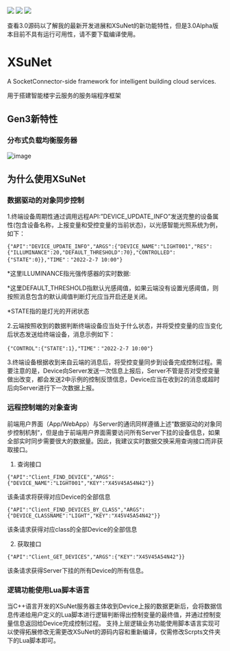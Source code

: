![](https://img.shields.io/badge/Development-3.0Alpha-green.svg)  ![](https://img.shields.io/badge/Release-2.0LTS-green.svg)  ![](https://img.shields.io/badge/By-Suyc323-orange.svg)

查看3.0源码以了解我的最新开发进展和XSuNet的新功能特性，但是3.0Alpha版本目前不具有运行可用性，请不要下载编译使用。

# XSuNet
A SocketConnector-side framework for intelligent building cloud services.

用于搭建智能楼宇云服务的服务端程序框架

## Gen3新特性

### 分布式负载均衡服务器

![image](https://github.com/Suyc323/XSuNet/blob/XSuNet3-master/Images/XSuNetOriginFramework.png)





## 为什么使用XSuNet

### 数据驱动的对象同步控制

1.终端设备周期性通过调用远程API:”DEVICE_UPDATE_INFO”发送完整的设备属性(包含设备名称，上报变量和受控变量的当前状态)，以光感智能光照系统为例，如下：

```
{"API":"DEVICE_UPDATE_INFO","ARGS":{"DEVICE_NAME":"LIGHT001","RES":{"ILLUMINANCE":20,"DEFAULT_THRESHOLD":70},"CONTROLLED":{"STATE":0}},"TIME"："2022-2-7 10:00"}
```

*这里ILLUMINANCE指光强传感器的实时数据:

*这里DEFAULT_THRESHOLD指默认光感阈值，如果云端没有设置光感阈值，则按照消息包含的默认阈值判断灯光应当开启还是关闭。

*STATE指的是灯光的开闭状态

2.云端按照收到的数据判断终端设备应当处于什么状态，并将受控变量的应当变化后状态发送给终端设备，消息示例如下：

```
{"CONTROL":{"STATE":1},"TIME"："2022-2-7 10:00"}
```

3.终端设备根据收到来自云端的消息后，将受控变量同步到设备完成控制过程。需要注意的是，Device向Server发送一次信息上报后，Server不管是否对受控变量做出改变，都会发送2中示例的控制反馈信息，Device应当在收到2的消息或超时后向Server进行下一次数据上报。

### 远程控制端的对象查询
前端用户界面（App/WebApp）与Server的通讯同样遵循上述“数据驱动的对象同步控制机制“，但是由于前端用户界面需要访问所有Server下挂的设备信息，如果全部实时同步需要很大的数据量。因此，我建议实时数据交换采用查询接口而非获取接口。

1.	查询接口

```
{"API":"Client_FIND_DEVICE","ARGS":{"DEVICE_NAME":"LIGHT001","KEY":"X45V45A54N42"}}
```

该条请求将获得对应Device的全部信息

```
{"API":"Client_FIND_DEVICES_BY_CLASS","ARGS":{"DEVICE_CLASSNAME":"LIGHT","KEY":"X45V45A54N42"}}
```

该条请求获得对应class的全部Device的全部信息

2.	获取接口

```
{"API":"Client_GET_DEVICES","ARGS":{"KEY":"X45V45A54N42"}}
```

该条请求获得Server下挂的所有Device的所有信息。

### 逻辑功能使用Lua脚本语言
当C++语言开发的XSuNet服务器主体收到Device上报的数据更新后，会将数据信息传递给用户定义的Lua脚本进行逻辑判断得出控制变量的最终值，并通过控制变量信息返回给Device完成控制过程。
支持上层逻辑业务功能使用脚本语言实现可以使得拓展修改无需更改XSuNet的源码内容和重新编译，仅需修改Scrpts文件夹下的Lua脚本即可。
